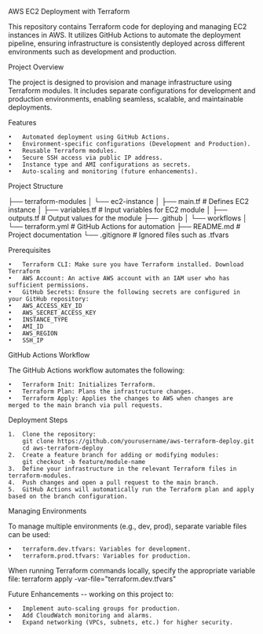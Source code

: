 AWS EC2 Deployment with Terraform

This repository contains Terraform code for deploying and managing EC2 instances in AWS. It utilizes GitHub Actions to automate the deployment pipeline, ensuring infrastructure is consistently deployed across different environments such as development and production.

Project Overview

The project is designed to provision and manage infrastructure using Terraform modules. It includes separate configurations for development and production environments, enabling seamless, scalable, and maintainable deployments.

Features

	•	Automated deployment using GitHub Actions.
	•	Environment-specific configurations (Development and Production).
	•	Reusable Terraform modules.
	•	Secure SSH access via public IP address.
	•	Instance type and AMI configurations as secrets.
	•	Auto-scaling and monitoring (future enhancements).

Project Structure

├── terraform-modules
│   └── ec2-instance
│       ├── main.tf           # Defines EC2 instance
│       ├── variables.tf      # Input variables for EC2 module
│       ├── outputs.tf        # Output values for the module
├── .github
│   └── workflows
│       └── terraform.yml     # GitHub Actions for automation
├── README.md                 # Project documentation
└── .gitignore                # Ignored files such as .tfvars

Prerequisites

	•	Terraform CLI: Make sure you have Terraform installed. Download Terraform
	•	AWS Account: An active AWS account with an IAM user who has sufficient permissions.
	•	GitHub Secrets: Ensure the following secrets are configured in your GitHub repository:
	•	AWS_ACCESS_KEY_ID
	•	AWS_SECRET_ACCESS_KEY
	•	INSTANCE_TYPE
	•	AMI_ID
	•	AWS_REGION
	•	SSH_IP

GitHub Actions Workflow

The GitHub Actions workflow automates the following:

	•	Terraform Init: Initializes Terraform.
	•	Terraform Plan: Plans the infrastructure changes.
	•	Terraform Apply: Applies the changes to AWS when changes are merged to the main branch via pull requests.

Deployment Steps

	1.	Clone the repository:
        git clone https://github.com/yourusername/aws-terraform-deploy.git
        cd aws-terraform-deploy
    2.	Create a feature branch for adding or modifying modules:
        git checkout -b feature/module-name
    3.	Define your infrastructure in the relevant Terraform files in terraform-modules.
	4.	Push changes and open a pull request to the main branch.
	5.	GitHub Actions will automatically run the Terraform plan and apply based on the branch configuration.

Managing Environments

To manage multiple environments (e.g., dev, prod), separate variable files can be used:

	•	terraform.dev.tfvars: Variables for development.
	•	terraform.prod.tfvars: Variables for production.

When running Terraform commands locally, specify the appropriate variable file:
    terraform apply -var-file="terraform.dev.tfvars"

Future Enhancements -- working on this project to:

	•	Implement auto-scaling groups for production.
	•	Add CloudWatch monitoring and alarms.
	•	Expand networking (VPCs, subnets, etc.) for higher security.